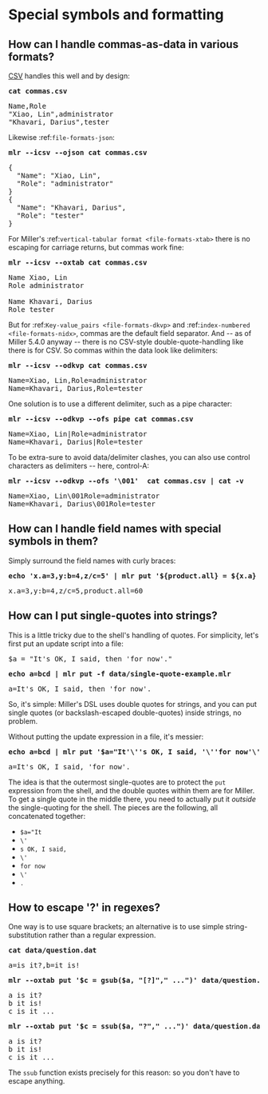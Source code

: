 <!---  PLEASE DO NOT EDIT DIRECTLY. EDIT THE .md.in FILE PLEASE. --->
# Special symbols and formatting

## How can I handle commas-as-data in various formats?

[CSV](file-formats.md) handles this well and by design:

<pre class="pre-highlight">
<b>cat commas.csv</b>
</pre>
<pre class="pre-non-highlight">
Name,Role
"Xiao, Lin",administrator
"Khavari, Darius",tester
</pre>

Likewise :ref:`file-formats-json`:

<pre class="pre-highlight">
<b>mlr --icsv --ojson cat commas.csv</b>
</pre>
<pre class="pre-non-highlight">
{
  "Name": "Xiao, Lin",
  "Role": "administrator"
}
{
  "Name": "Khavari, Darius",
  "Role": "tester"
}
</pre>

For Miller's :ref:`vertical-tabular format <file-formats-xtab>` there is no escaping for carriage returns, but commas work fine:

<pre class="pre-highlight">
<b>mlr --icsv --oxtab cat commas.csv</b>
</pre>
<pre class="pre-non-highlight">
Name Xiao, Lin
Role administrator

Name Khavari, Darius
Role tester
</pre>

But for :ref:`Key-value_pairs <file-formats-dkvp>` and :ref:`index-numbered <file-formats-nidx>`, commas are the default field separator. And -- as of Miller 5.4.0 anyway -- there is no CSV-style double-quote-handling like there is for CSV. So commas within the data look like delimiters:

<pre class="pre-highlight">
<b>mlr --icsv --odkvp cat commas.csv</b>
</pre>
<pre class="pre-non-highlight">
Name=Xiao, Lin,Role=administrator
Name=Khavari, Darius,Role=tester
</pre>

One solution is to use a different delimiter, such as a pipe character:

<pre class="pre-highlight">
<b>mlr --icsv --odkvp --ofs pipe cat commas.csv</b>
</pre>
<pre class="pre-non-highlight">
Name=Xiao, Lin|Role=administrator
Name=Khavari, Darius|Role=tester
</pre>

To be extra-sure to avoid data/delimiter clashes, you can also use control
characters as delimiters -- here, control-A:

<pre class="pre-highlight">
<b>mlr --icsv --odkvp --ofs '\001'  cat commas.csv | cat -v</b>
</pre>
<pre class="pre-non-highlight">
Name=Xiao, Lin\001Role=administrator
Name=Khavari, Darius\001Role=tester
</pre>

## How can I handle field names with special symbols in them?

Simply surround the field names with curly braces:

<pre class="pre-highlight">
<b>echo 'x.a=3,y:b=4,z/c=5' | mlr put '${product.all} = ${x.a} * ${y:b} * ${z/c}'</b>
</pre>
<pre class="pre-non-highlight">
x.a=3,y:b=4,z/c=5,product.all=60
</pre>

## How can I put single-quotes into strings?

This is a little tricky due to the shell's handling of quotes. For simplicity, let's first put an update script into a file:

<pre class="pre-non-highlight">
$a = "It's OK, I said, then 'for now'."
</pre>

<pre class="pre-highlight">
<b>echo a=bcd | mlr put -f data/single-quote-example.mlr</b>
</pre>
<pre class="pre-non-highlight">
a=It's OK, I said, then 'for now'.
</pre>

So, it's simple: Miller's DSL uses double quotes for strings, and you can put single quotes (or backslash-escaped double-quotes) inside strings, no problem.

Without putting the update expression in a file, it's messier:

<pre class="pre-highlight">
<b>echo a=bcd | mlr put '$a="It'\''s OK, I said, '\''for now'\''."'</b>
</pre>
<pre class="pre-non-highlight">
a=It's OK, I said, 'for now'.
</pre>

The idea is that the outermost single-quotes are to protect the `put` expression from the shell, and the double quotes within them are for Miller. To get a single quote in the middle there, you need to actually put it *outside* the single-quoting for the shell. The pieces are the following, all concatenated together:

* `$a="It`
* `\'`
* `s OK, I said,`
* `\'`
* `for now`
* `\'`
* `.`

## How to escape '?' in regexes?

One way is to use square brackets; an alternative is to use simple string-substitution rather than a regular expression.

<pre class="pre-highlight">
<b>cat data/question.dat</b>
</pre>
<pre class="pre-non-highlight">
a=is it?,b=it is!
</pre>
<pre class="pre-highlight">
<b>mlr --oxtab put '$c = gsub($a, "[?]"," ...")' data/question.dat</b>
</pre>
<pre class="pre-non-highlight">
a is it?
b it is!
c is it ...
</pre>
<pre class="pre-highlight">
<b>mlr --oxtab put '$c = ssub($a, "?"," ...")' data/question.dat</b>
</pre>
<pre class="pre-non-highlight">
a is it?
b it is!
c is it ...
</pre>

The `ssub` function exists precisely for this reason: so you don't have to escape anything.
